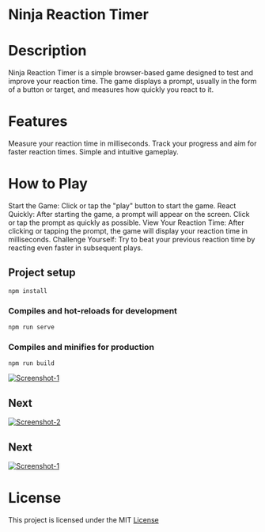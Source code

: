# Ninja Reaction Timer
# Description
Ninja Reaction Timer is a simple browser-based game designed to test and improve your reaction time. The game displays a prompt, usually in the form of a button or target, and measures how quickly you react to it.
# Features
Measure your reaction time in milliseconds.
Track your progress and aim for faster reaction times.
Simple and intuitive gameplay.
# How to Play
Start the Game: Click or tap the "play" button to start the game.
React Quickly: After starting the game, a prompt will appear on the screen. Click or tap the prompt as quickly as possible.
View Your Reaction Time: After clicking or tapping the prompt, the game will display your reaction time in milliseconds.
Challenge Yourself: Try to beat your previous reaction time by reacting even faster in subsequent plays.
## Project setup
```
npm install
```
### Compiles and hot-reloads for development
```
npm run serve
```
### Compiles and minifies for production
```
npm run build
```
[![Screenshot-1](https://i.postimg.cc/hjN80FLk/S.png)]()
## Next
[![Screenshot-2](https://i.postimg.cc/NLq4QhL6/S.png)]()

## Next
[![Screenshot-1](https://i.postimg.cc/PqsPKt9z/S.png)]()

# License
This project is licensed under the MIT [License](LICENSE)

